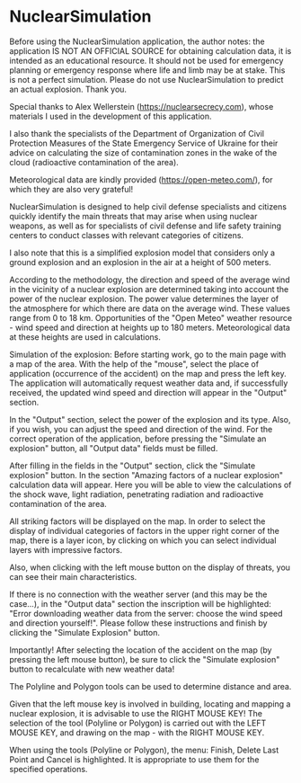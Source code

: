 # NuclearSimulation

Before using the NuclearSimulation application, the author notes: the application IS NOT AN OFFICIAL SOURCE for obtaining calculation data, it is intended as an educational resource. It should not be used for emergency planning or emergency response where life and limb may be at stake. This is not a perfect simulation. Please do not use NuclearSimulation to predict an actual explosion. Thank you.

Special thanks to Alex Wellerstein (https://nuclearsecrecy.com), whose materials I used in the development of this application.

I also thank the specialists of the Department of Organization of Civil Protection Measures of the State Emergency Service of Ukraine for their advice on calculating the size of contamination zones in the wake of the cloud (radioactive contamination of the area).

Meteorological data are kindly provided (https://open-meteo.com/), for which they are also very grateful!

NuclearSimulation is designed to help civil defense specialists and citizens quickly identify the main threats that may arise when using nuclear weapons, as well as for specialists of civil defense and life safety training centers to conduct classes with relevant categories of citizens.

I also note that this is a simplified explosion model that considers only a ground explosion and an explosion in the air at a height of 500 meters.

According to the methodology, the direction and speed of the average wind in the vicinity of a nuclear explosion are determined taking into account the power of the nuclear explosion. The power value determines the layer of the atmosphere for which there are data on the average wind. These values ​​range from 0 to 18 km. Opportunities of the "Open Meteo" weather resource - wind speed and direction at heights up to 180 meters. Meteorological data at these heights are used in calculations.

Simulation of the explosion:
Before starting work, go to the main page with a map of the area. With the help of the "mouse", select the place of application (occurrence of the accident) on the map and press the left key. The application will automatically request weather data and, if successfully received, the updated wind speed and direction will appear in the "Output" section.

In the "Output" section, select the power of the explosion and its type. Also, if you wish, you can adjust the speed and direction of the wind. For the correct operation of the application, before pressing the "Simulate an explosion" button, all "Output data" fields must be filled.

After filling in the fields in the "Output" section, click the "Simulate explosion" button. In the section "Amazing factors of a nuclear explosion" calculation data will appear. Here you will be able to view the calculations of the shock wave, light radiation, penetrating radiation and radioactive contamination of the area.

All striking factors will be displayed on the map. In order to select the display of individual categories of factors in the upper right corner of the map, there is a layer icon, by clicking on which you can select individual layers with impressive factors.

Also, when clicking with the left mouse button on the display of threats, you can see their main characteristics.

If there is no connection with the weather server (and this may be the case...), in the "Output data" section the inscription will be highlighted: "Error downloading weather data from the server: choose the wind speed and direction yourself!". Please follow these instructions and finish by clicking the "Simulate Explosion" button.

Importantly! After selecting the location of the accident on the map (by pressing the left mouse button), be sure to click the "Simulate explosion" button to recalculate with new weather data!

The Polyline and Polygon tools can be used to determine distance and area.

Given that the left mouse key is involved in building, locating and mapping a nuclear explosion, it is advisable to use the RIGHT MOUSE KEY! The selection of the tool (Polyline or Polygon) is carried out with the LEFT MOUSE KEY, and drawing on the map - with the RIGHT MOUSE KEY.

When using the tools (Polyline or Polygon), the menu: Finish, Delete Last Point and Cancel is highlighted. It is appropriate to use them for the specified operations.